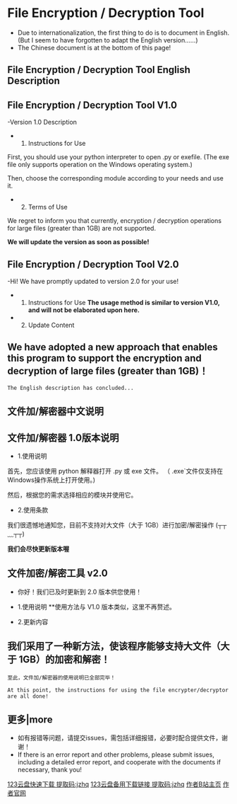 # File Encryption / Decryption Tool

- Due to internationalization, the first thing to do is to document in English.(But I seem to have forgotten to adapt the English version......)
- The Chinese document is at the bottom of this page!

## File Encryption / Decryption Tool English Description

## File Encryption / Decryption Tool  V1.0

-Version 1.0 Description

- 1. Instructions for Use

First, you should use your python interpreter to open .py or exefile.
(The exe file only supports operation on the Windows operating system.)

Then, choose the corresponding module according to your needs and use it.

- 2. Terms of Use

We regret to inform you that currently, encryption / decryption operations for large files (greater than 1GB) are not supported.

**We will update the version as soon as possible!**


## File Encryption / Decryption Tool  V2.0

-Hi! We have promptly updated to version 2.0 for your use!

- 1. Instructions for Use
**The usage method is similar to version V1.0, and will not be elaborated upon here.**

- 2. Update Content

## We have adopted a new approach that enables this program to support the encryption and decryption of large files (greater than 1GB)！

`The English description has concluded...`


## 文件加/解密器中文说明


## 文件加/解密器 1.0版本说明

- 1.使用说明

首先，您应该使用 python 解释器打开 .py 或 exe 文件。
（ .exe`文件仅支持在 Windows操作系统上打开使用。)

然后，根据您的需求选择相应的模块并使用它。

- 2.使用条款

我们很遗憾地通知您，目前不支持对大文件（大于 1GB）进行加密/解密操作 (┬┬﹏┬┬)

**我们会尽快更新版本喔**

## 文件加密/解密工具 v2.0

- 你好！我们已及时更新到 2.0 版本供您使用！

- 1.使用说明
**使用方法与 V1.0 版本类似，这里不再赘述。

- 2.更新内容

## 我们采用了一种新方法，使该程序能够支持大文件（大于 1GB）的加密和解密！


`至此，文件加/解密器的使用说明已全部完毕！`

`At this point, the instructions for using the file encrypter/decryptor are all done!`

## 更多|more

- 如有报错等问题，请提交issues，需包括详细报错，必要时配合提供文件，谢谢！
- If there is an error report and other problems, please submit issues, including a detailed error report, and cooperate with the documents if necessary, thank you!

[123云盘快速下载 提取码:jzhq](https://www.123684.com/s/PIlVVv-BTtBd?)
[123云盘备用下载链接 提取码:jzhq](https://www.123912.com/s/PIlVVv-BTtBd?)
[作者B站主页](https://space.bilibili.com/3461564273265329)
[作者官网](https://wenyuxiangxiang1221.wordpress.com)
